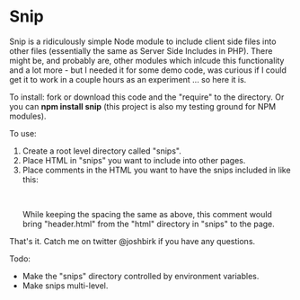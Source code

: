 <H1>Snip</H1>
Snip is a ridiculously simple Node module to include client side files into other files (essentially the same as Server Side Includes in PHP). 
There might be, and probably are, other modules which inlcude this functionality and a lot more - but I needed it for some demo code, was curious if 
I could get it to work in a couple hours as an experiment ... so here it is.

To install: fork or download this code and the "require" to the directory.  Or you can <B>npm install snip</B> (this project is also my testing ground 
for NPM modules).

To use:

<OL> 
	<LI> Create a root level directory called "snips". </LI>
	<LI> Place HTML in "snips" you want to include into other pages. </LI>
	<LI> Place comments in the HTML you want to have the snips included in like this:<BR />
		<PRE><!-- snip:html/header.html --></PRE><BR />
		 While keeping the spacing the same as above, this comment would bring "header.html" from the "html" directory in "snips" to the page. </LI>
</OL>

That's it.  Catch me on twitter @joshbirk if you have any questions.

Todo:

<UL>
	<LI> Make the "snips" directory controlled by environment variables.
	<LI> Make snips multi-level.
</UL>
		